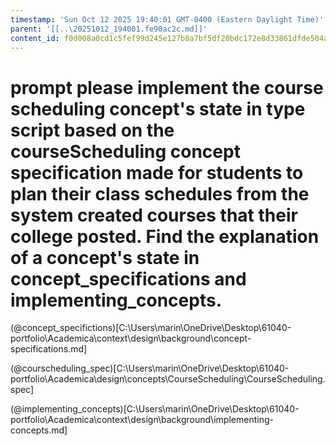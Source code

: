 ```yaml
---
timestamp: 'Sun Oct 12 2025 19:40:01 GMT-0400 (Eastern Daylight Time)'
parent: '[[..\20251012_194001.fe90ac2c.md]]'
content_id: f0d008a0cd1c5fef99d245e127b8a7bf5df20bdc172e8d33861dfde504ad1d80
---
```


# prompt please implement the course scheduling concept's state in type script based on the courseScheduling concept specification made for students to plan their class schedules from the system created courses that their college posted. Find the explanation of a concept's state in concept\_specifications and implementing\_concepts.

(@concept\_specifictions)\[C:\Users\marin\OneDrive\Desktop\61040-portfolio\Academica\context\design\background\concept-specifications.md]

(@courscheduling\_spec)\[C:\Users\marin\OneDrive\Desktop\61040-portfolio\Academica\design\concepts\CourseScheduling\CourseScheduling.spec]

(@implementing\_concepts)\[C:\Users\marin\OneDrive\Desktop\61040-portfolio\Academica\context\design\background\implementing-concepts.md]
